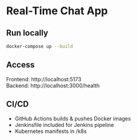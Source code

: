 # Real-Time Chat App

## Run locally
```bash
docker-compose up --build
```

## Access
Frontend: http://localhost:5173  
Backend: http://localhost:3000/health

## CI/CD
- GitHub Actions builds & pushes Docker images
- Jenkinsfile included for Jenkins pipeline
- Kubernetes manifests in /k8s
